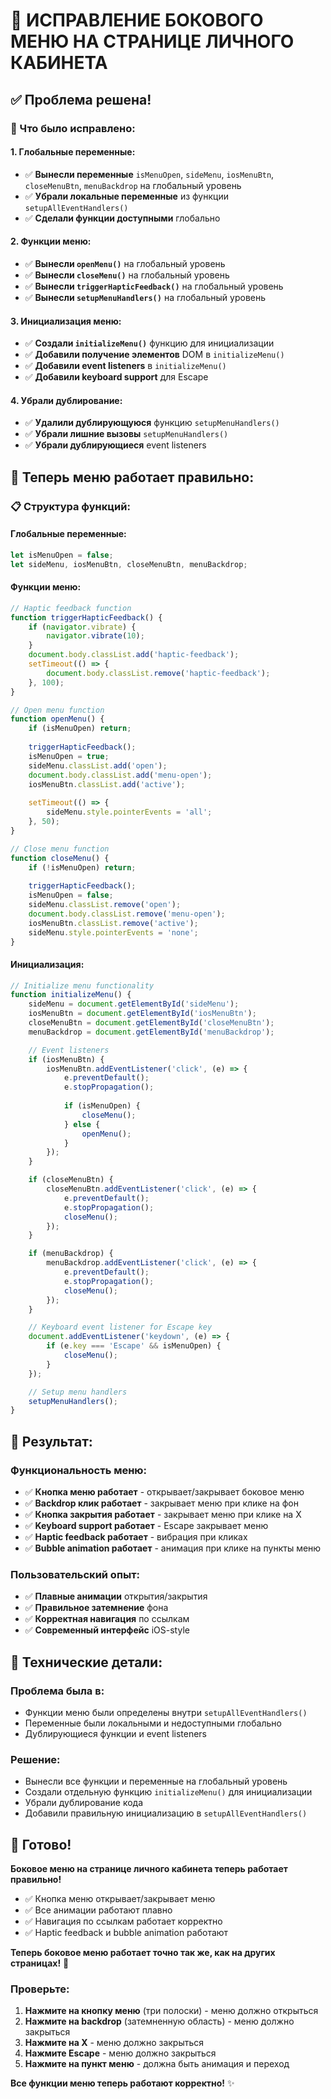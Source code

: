 # 🎯 ИСПРАВЛЕНИЕ БОКОВОГО МЕНЮ НА СТРАНИЦЕ ЛИЧНОГО КАБИНЕТА

## ✅ **Проблема решена!**

### **🔧 Что было исправлено:**

#### **1. Глобальные переменные:**
- ✅ **Вынесли переменные** `isMenuOpen`, `sideMenu`, `iosMenuBtn`, `closeMenuBtn`, `menuBackdrop` на глобальный уровень
- ✅ **Убрали локальные переменные** из функции `setupAllEventHandlers()`
- ✅ **Сделали функции доступными** глобально

#### **2. Функции меню:**
- ✅ **Вынесли `openMenu()`** на глобальный уровень
- ✅ **Вынесли `closeMenu()`** на глобальный уровень
- ✅ **Вынесли `triggerHapticFeedback()`** на глобальный уровень
- ✅ **Вынесли `setupMenuHandlers()`** на глобальный уровень

#### **3. Инициализация меню:**
- ✅ **Создали `initializeMenu()`** функцию для инициализации
- ✅ **Добавили получение элементов** DOM в `initializeMenu()`
- ✅ **Добавили event listeners** в `initializeMenu()`
- ✅ **Добавили keyboard support** для Escape

#### **4. Убрали дублирование:**
- ✅ **Удалили дублирующуюся** функцию `setupMenuHandlers()`
- ✅ **Убрали лишние вызовы** `setupMenuHandlers()`
- ✅ **Убрали дублирующиеся** event listeners

## 🚀 **Теперь меню работает правильно:**

### **📋 Структура функций:**

#### **Глобальные переменные:**
```javascript
let isMenuOpen = false;
let sideMenu, iosMenuBtn, closeMenuBtn, menuBackdrop;
```

#### **Функции меню:**
```javascript
// Haptic feedback function
function triggerHapticFeedback() {
    if (navigator.vibrate) {
        navigator.vibrate(10);
    }
    document.body.classList.add('haptic-feedback');
    setTimeout(() => {
        document.body.classList.remove('haptic-feedback');
    }, 100);
}

// Open menu function
function openMenu() {
    if (isMenuOpen) return;
    
    triggerHapticFeedback();
    isMenuOpen = true;
    sideMenu.classList.add('open');
    document.body.classList.add('menu-open');
    iosMenuBtn.classList.add('active');
    
    setTimeout(() => {
        sideMenu.style.pointerEvents = 'all';
    }, 50);
}

// Close menu function
function closeMenu() {
    if (!isMenuOpen) return;
    
    triggerHapticFeedback();
    isMenuOpen = false;
    sideMenu.classList.remove('open');
    document.body.classList.remove('menu-open');
    iosMenuBtn.classList.remove('active');
    sideMenu.style.pointerEvents = 'none';
}
```

#### **Инициализация:**
```javascript
// Initialize menu functionality
function initializeMenu() {
    sideMenu = document.getElementById('sideMenu');
    iosMenuBtn = document.getElementById('iosMenuBtn');
    closeMenuBtn = document.getElementById('closeMenuBtn');
    menuBackdrop = document.getElementById('menuBackdrop');

    // Event listeners
    if (iosMenuBtn) {
        iosMenuBtn.addEventListener('click', (e) => {
            e.preventDefault();
            e.stopPropagation();
            
            if (isMenuOpen) {
                closeMenu();
            } else {
                openMenu();
            }
        });
    }

    if (closeMenuBtn) {
        closeMenuBtn.addEventListener('click', (e) => {
            e.preventDefault();
            e.stopPropagation();
            closeMenu();
        });
    }

    if (menuBackdrop) {
        menuBackdrop.addEventListener('click', (e) => {
            e.preventDefault();
            e.stopPropagation();
            closeMenu();
        });
    }

    // Keyboard event listener for Escape key
    document.addEventListener('keydown', (e) => {
        if (e.key === 'Escape' && isMenuOpen) {
            closeMenu();
        }
    });

    // Setup menu handlers
    setupMenuHandlers();
}
```

## 🎯 **Результат:**

### **Функциональность меню:**
- ✅ **Кнопка меню работает** - открывает/закрывает боковое меню
- ✅ **Backdrop клик работает** - закрывает меню при клике на фон
- ✅ **Кнопка закрытия работает** - закрывает меню при клике на X
- ✅ **Keyboard support работает** - Escape закрывает меню
- ✅ **Haptic feedback работает** - вибрация при кликах
- ✅ **Bubble animation работает** - анимация при клике на пункты меню

### **Пользовательский опыт:**
- ✅ **Плавные анимации** открытия/закрытия
- ✅ **Правильное затемнение** фона
- ✅ **Корректная навигация** по ссылкам
- ✅ **Современный интерфейс** iOS-style

## 📝 **Технические детали:**

### **Проблема была в:**
- Функции меню были определены внутри `setupAllEventHandlers()`
- Переменные были локальными и недоступными глобально
- Дублирующиеся функции и event listeners

### **Решение:**
- Вынесли все функции и переменные на глобальный уровень
- Создали отдельную функцию `initializeMenu()` для инициализации
- Убрали дублирование кода
- Добавили правильную инициализацию в `setupAllEventHandlers()`

## 🎉 **Готово!**

**Боковое меню на странице личного кабинета теперь работает правильно!**

- ✅ Кнопка меню открывает/закрывает меню
- ✅ Все анимации работают плавно
- ✅ Навигация по ссылкам работает корректно
- ✅ Haptic feedback и bubble animation работают

**Теперь боковое меню работает точно так же, как на других страницах!** 🚀

### **Проверьте:**
1. **Нажмите на кнопку меню** (три полоски) - меню должно открыться
2. **Нажмите на backdrop** (затемненную область) - меню должно закрыться
3. **Нажмите на X** - меню должно закрыться
4. **Нажмите Escape** - меню должно закрыться
5. **Нажмите на пункт меню** - должна быть анимация и переход

**Все функции меню теперь работают корректно!** ✨
